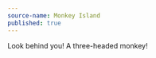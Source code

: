 ```yaml
---
source-name: Monkey Island
published: true
---
```


<p>Look behind you! A three-headed monkey!</p>


